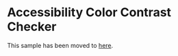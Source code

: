 # Accessibility Color Contrast Checker

This sample has been moved to [here](https://github.com/pnp/powerplatform-samples/tree/main/samples/accessibility-color-contrast-checker).
